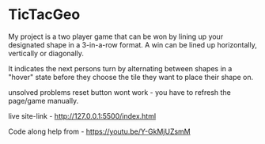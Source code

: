 # TicTacGeo
My project is a two player game that can be won by lining up your designated shape in a 3-in-a-row format.
A win can be lined up horizontally, vertically or diagonally.

It indicates the next persons turn by alternating between shapes in a "hover" state before they choose the tile they want to place their shape on.

unsolved problems
reset button wont work - you have to refresh the page/game manually.

live site-link - http://127.0.0.1:5500/index.html

Code along help from - https://youtu.be/Y-GkMjUZsmM
